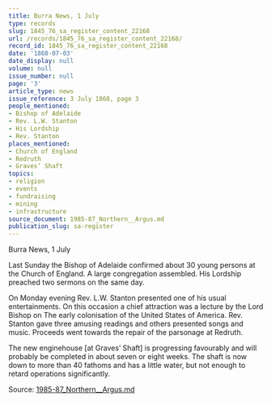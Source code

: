 ```yaml
---
title: Burra News, 1 July
type: records
slug: 1845_76_sa_register_content_22168
url: /records/1845_76_sa_register_content_22168/
record_id: 1845_76_sa_register_content_22168
date: '1868-07-03'
date_display: null
volume: null
issue_number: null
page: '3'
article_type: news
issue_reference: 3 July 1868, page 3
people_mentioned:
- Bishop of Adelaide
- Rev. L.W. Stanton
- His Lordship
- Rev. Stanton
places_mentioned:
- Church of England
- Redruth
- Graves’ Shaft
topics:
- religion
- events
- fundraising
- mining
- infrastructure
source_document: 1985-87_Northern__Argus.md
publication_slug: sa-register
---
```


Burra News, 1 July

Last Sunday the Bishop of Adelaide confirmed about 30 young persons at the Church of England.  A large congregation assembled.  His Lordship preached two sermons on the same day.

On Monday evening Rev. L.W. Stanton presented one of his usual entertainments.  On this occasion a chief attraction was a lecture by the Lord Bishop on The early colonisation of the United States of America.  Rev. Stanton gave three amusing readings and others presented songs and music.  Proceeds went towards the repair of the parsonage at Redruth.

The new enginehouse [at Graves’ Shaft] is progressing favourably and will probably be completed in about seven or eight weeks.  The shaft is now down to more than 40 fathoms and has a little water, but not enough to retard operations significantly.

Source: [1985-87_Northern__Argus.md](/downloads/markdown/1985-87_Northern__Argus.md)
